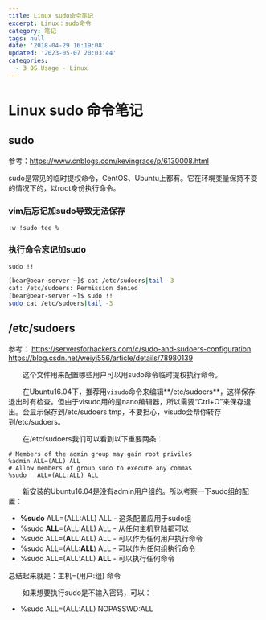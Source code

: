 ```yaml
---
title: Linux sudo命令笔记
excerpt: Linux：sudo命令
category: 笔记
tags: null
date: '2018-04-29 16:19:08'
updated: '2023-05-07 20:03:44'
categories:
  - 3 OS Usage - Linux
---
```


# Linux sudo 命令笔记

## sudo

参考：<https://www.cnblogs.com/kevingrace/p/6130008.html>

sudo是常见的临时提权命令，CentOS、Ubuntu上都有。它在环境变量保持不变的情况下的，以root身份执行命令。

### vim后忘记加sudo导致无法保存

`:w !sudo tee %`

### 执行命令忘记加sudo

`sudo !!`

```sh
[bear@bear-server ~]$ cat /etc/sudoers|tail -3
cat: /etc/sudoers: Permission denied
[bear@bear-server ~]$ sudo !!
sudo cat /etc/sudoers|tail -3
```

## /etc/sudoers

参考：
<https://serversforhackers.com/c/sudo-and-sudoers-configuration>
<https://blog.csdn.net/weiyi556/article/details/78980139>

　　这个文件用来配置哪些用户可以用sudo命令临时提权执行命令。

　　在Ubuntu16.04下，推荐用`visudo`命令来编辑**/etc/sudoers**，这样保存退出时有检查。但由于visudo用的是nano编辑器，所以需要“Ctrl+O”来保存退出。会显示保存到/etc/sudoers.tmp，不要担心，visudo会帮你转存到/etc/sudoers。

　　在/etc/sudoers我们可以看到以下重要两条：

```
# Members of the admin group may gain root privile$
%admin ALL=(ALL) ALL
# Allow members of group sudo to execute any comma$
%sudo   ALL=(ALL:ALL) ALL
```

　　新安装的Ubuntu16.04是没有admin用户组的。所以考察一下sudo组的配置：

- **%sudo** ALL=(ALL:ALL) ALL - 这条配置应用于sudo组
- %sudo **ALL**=(ALL:ALL) ALL - 从任何主机登陆都可以
- %sudo ALL=(**ALL**:ALL) ALL - 可以作为任何用户执行命令
- %sudo ALL=(ALL:**ALL**) ALL - 可以作为任何组执行命令
- %sudo ALL=(ALL:ALL) **ALL** - 可以执行任何命令

总结起来就是：主机=(用户:组) 命令

　　如果想要执行sudo是不输入密码，可以：

- %sudo ALL=(ALL:ALL) NOPASSWD:ALL
